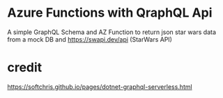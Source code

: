 # Azure Functions with QraphQL Api

A simple GraphQL Schema and AZ Function to return json star wars data from a mock DB and https://swapi.dev/api (StarWars API)

# credit

https://softchris.github.io/pages/dotnet-graphql-serverless.html
